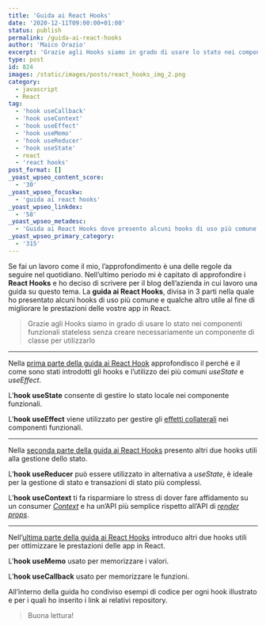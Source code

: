 ```yaml
---
title: 'Guida ai React Hooks'
date: '2020-12-11T09:00:00+01:00'
status: publish
permalink: /guida-ai-react-hooks
author: 'Maico Orazio'
excerpt: 'Grazie agli Hooks siamo in grado di usare lo stato nei componenti funzionali stateless e non è più necessario creare un componente di classe per utilizzarlo'
type: post
id: 824
images: /static/images/posts/react_hooks_img_2.png
category:
  - javascript
  - React
tag:
  - 'hook useCallback'
  - 'hook useContext'
  - 'hook useEffect'
  - 'hook useMemo'
  - 'hook useReducer'
  - 'hook useState'
  - react
  - 'react hooks'
post_format: []
_yoast_wpseo_content_score:
  - '30'
_yoast_wpseo_focuskw:
  - 'guida ai react hooks'
_yoast_wpseo_linkdex:
  - '58'
_yoast_wpseo_metadesc:
  - 'Guida ai React Hooks dove presento alcuni hooks di uso più comune e qualche altro utile per migliorare le prestazioni delle vostre app in React'
_yoast_wpseo_primary_category:
  - '315'
---
```


Se fai un lavoro come il mio, l’approfondimento è una delle regole da seguire nel quotidiano. Nell’ultimo periodo mi è capitato di approfondire i **React Hooks** e ho deciso di scrivere per il blog dell’azienda in cui lavoro una guida su questo tema. La **guida ai React Hooks**, divisa in 3 parti nella quale ho presentato alcuni hooks di uso più comune e qualche altro utile al fine di migliorare le prestazioni delle vostre app in React.

> Grazie agli Hooks siamo in grado di usare lo stato nei componenti funzionali stateless senza creare necessariamente un componente di classe per utilizzarlo

---

Nella [prima parte della guida ai React Hook](https://medium.com/webeetle/guida-ai-react-hooks-parte-1-510693ea60f8) approfondisco il perché e il come sono stati introdotti gli hooks e l’utilizzo dei più comuni _useState_ e _useEffect_.

L’**hook useState** consente di gestire lo stato locale nei componente funzionali.

L’**hook useEffect** viene utilizzato per gestire gli [effetti collaterali](<https://it.wikipedia.org/wiki/Effetto_collaterale_(informatica)>) nei componenti funzionali.

---

Nella [seconda parte della guida ai React Hooks](https://medium.com/webeetle/guida-ai-react-hooks-parte-2-c4cce979a65d) presento altri due hooks utili alla gestione dello stato.

L’**hook useReducer** può essere utilizzato in alternativa a _useState_, è ideale per la gestione di stato e transazioni di stato più complessi.

L’**hook useContext** ti fa risparmiare lo stress di dover fare affidamento su un consumer _[Context](https://it.reactjs.org/docs/context.html)_ e ha un’API più semplice rispetto all’API di _[render props](https://it.reactjs.org/docs/render-props.html)_.

---

Nell’[ultima parte della guida ai React Hooks](https://medium.com/webeetle/guida-ai-react-hooks-parte-3-8541657ff5d5) introduco altri due hooks utili per ottimizzare le prestazioni delle app in React.

L’**hook useMemo** usato per memorizzare i valori.

L’**hook useCallback** usato per memorizzare le funzioni.

All’interno della guida ho condiviso esempi di codice per ogni hook illustrato e per i quali ho inserito i link ai relativi repository.

> Buona lettura!
